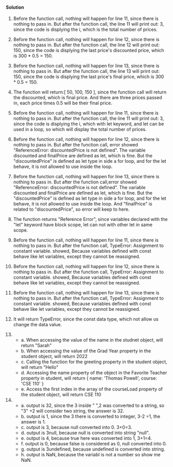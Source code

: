 #### Solution ####

1. Before the function call, nothing will happen for line 11, since there is nothing to pass in. But after the function call, the line 11 will print out: 3, since the code is displying the i, which is the total number of prices.

1. Before the function call, nothing will happen for line 12, since there is nothing to pass in. But after the function call, the line 12 will print out: 150, since the code is displying the last price's discounted price, which is 300 * 0.5 = 150.

1. Before the function call, nothing will happen for line 13, since there is nothing to pass in. But after the function call, the line 13 will print out: 150, since the code is displying the last price's final price, which is  300 * 0.5 = 150.

4. The function will return:[ 50, 100, 150 ], since the function call will return the discounted, which is final price. And there are three prices passed in, each price times 0.5 will be their final price.

5. Before the function call, nothing will happen for line 11, since there is nothing to pass in. But after the function call, the line 11 will print out: 3, since the code is displying the i, which with let keyword, and let can be used in a loop, so which will display the total number of prices.

6. Before the function call, nothing will happen for line 12, since there is nothing to pass in. But after the function call, error showed  "ReferenceError: discountedPrice is not defined". The variable discounted and finalPrice are defined as let, which is fine. But the "discountedPrice" is defined as let type in side a for loop, and for the let behave, it is not allowed to use inside the loop.  

7. Before the function call, nothing will happen for line 13, since there is nothing to pass in. But after the function call,error showed  "ReferenceError: discountedPrice is not defined". The variable discounted and finalPrice are defined as let, which is fine. But the "discountedPrice" is defined as let type in side a for loop, and for the let behave, it is not allowed to use inside the loop. And "finalPrice" is related to "discountedPrice", so error will keep to here. 

8. The function returns "Reference Error", since variables declared with the "let" keyword have block scope, let can not with other let in same scope.   

9. Before the function call, nothing will happen for line 11, since there is nothing to pass in. But after the function call, TypeError: Assignment to constant variable. showed, Because variables defined with const behave like let variables, except they cannot be reassigned.

10. Before the function call, nothing will happen for line 12, since there is nothing to pass in. But after the function call, TypeError: Assignment to constant variable. showed, Because variables defined with const behave like let variables, except they cannot be reassigned.

11. Before the function call, nothing will happen for line 13, since there is nothing to pass in. But after the function call, TypeError: Assignment to constant variable. showed, Because variables defined with const behave like let variables, except they cannot be reassigned.

12. It will return TypeError, since the const data type, which not allow us change the data value. 

13. - a. When accessing the value of the name in the studnet object, will return "Sarah"
    - b. When accessing the value of the Grad Year property in the student object, will return 2022
    - c. Calling the function for the greeting property in the student object, will return "Hello"
    - d. Accessing the name property of the object in the Favorite Teacher property in student, will return { name: 'Thomas Powell', course: 'CSE 110' }
    - e. Access the first index in the array of the courseLoad property of the student object, will return CSE 110
    
14. - a. output is 32, since the 3 inside " ",2 was converted to a string, so "3" +2 will consider two string, the answer is 32.
    - b. output is 1, since the 3 there is converted to integer, 3-2 =1, the answer is 1.
    - c. output is 3, because null converted into 0. 3+0=3.
    - d. output is 3null, because null is converted into string "null".
    - e. output is 4, because true here was converted into 1, 3+1=4.
    - f. output is 0, because false is considered as 0, null converted into 0.
    - g. output is 3undefined, because undefined is converted into string.
    - h. output is NaN, because the variabl is not a number so show me NaN. 

